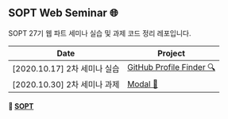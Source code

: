 ## SOPT Web Seminar 🌐

SOPT 27기 웹 파트 세미나 실습 및 과제 코드 정리 레포입니다.

| Date | Project |
| --- | --- |
| [2020.10.17] 2차 세미나 실습 | [GitHub Profile Finder 🔍](https://github.com/mnxmnz/SOPT-Web-Seminar/tree/master/Github-Profile-Finder) |
| [2020.10.30] 2차 세미나 과제 | [Modal 🔳](https://github.com/mnxmnz/SOPT-Web-Seminar/tree/master/modal) |

#### 🔗 [SOPT](https://www.facebook.com/clubsopt)

